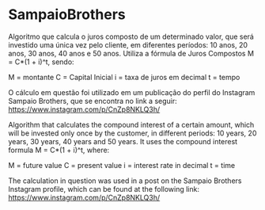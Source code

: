 # SampaioBrothers

Algoritmo que calcula o juros composto de um determinado valor, que será investido uma única vez pelo cliente, em diferentes períodos: 10 anos, 20 anos, 30 anos, 40 anos e 50 anos. Utiliza a fórmula de Juros Compostos M = C*(1 + i)^t, sendo:

M = montante
C = Capital Inicial
i = taxa de juros em decimal
t = tempo

O cálculo em questão foi utilizado em um publicação do perfil do Instagram Sampaio Brothers, que se encontra no link a seguir:  https://www.instagram.com/p/CnZp8NKLQ3h/



Algorithm that calculates the compound interest of a certain amount, which will be invested only once by the customer, in different periods: 10 years, 20 years, 30 years, 40 years and 50 years. It uses the compound interest formula M = C*(1 + i)^t, where:

M = future value
C = present value
i = interest rate in decimal
t = time

The calculation in question was used in a post on the Sampaio Brothers Instagram profile, which can be found at the following link: https://www.instagram.com/p/CnZp8NKLQ3h/
